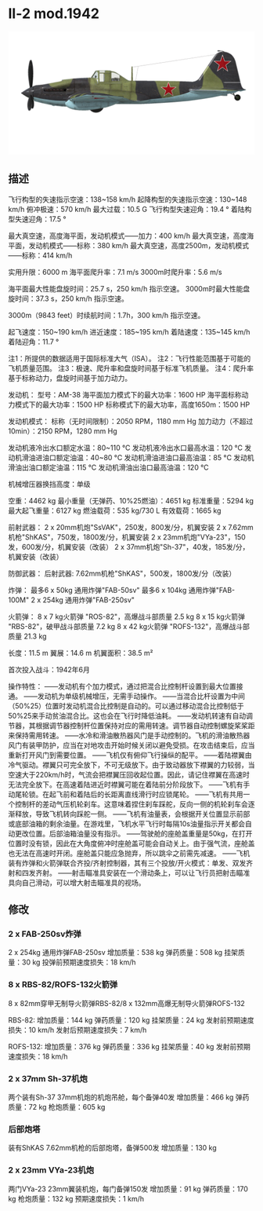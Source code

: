 # Il-2 mod.1942

![il2m42](../images/il2m42.png)

## 描述

飞行构型的失速指示空速：138~158 km/h
起降构型的失速指示空速：130~148 km/h
俯冲极速：570 km/h
最大过载：10.5 G
飞行构型失速迎角：19.4 °
着陆构型失速迎角：17.5 °

最大真空速，高度海平面，发动机模式——加力：400 km/h
最大真空速，高度海平面，发动机模式——标称：380 km/h
最大真空速，高度2500m，发动机模式——标称：414 km/h

实用升限：6000 m
海平面爬升率：7.1 m/s
3000m时爬升率：5.6 m/s

海平面最大性能盘旋时间：25.7 s，250 km/h 指示空速。
3000m时最大性能盘旋时间：37.3 s，250 km/h 指示空速。

3000m（9843 feet）时续航时间：1.7h，300 km/h 指示空速。

起飞速度：150~190 km/h
进近速度：185~195 km/h
着陆速度：135~145 km/h
着陆迎角：11.7 °

注1：所提供的数据适用于国际标准大气（ISA）。
注2：飞行性能范围基于可能的飞机质量范围。
注3：极速、爬升率和盘旋时间基于标准飞机质量。
注4：爬升率基于标称动力，盘旋时间基于加力动力。

发动机：
型号：AM-38
海平面加力模式下的最大功率：1600 HP
海平面标称动力模式下的最大功率：1500 HP
标称模式下的最大功率，高度1650m：1500 HP

发动机模式：
标称（无时间限制）：2050 RPM，1180 mm Hg
加力动力（不超过10min）：2150 RPM，1280 mm Hg

发动机液冷出水口额定水温：80~110 °C
发动机液冷出水口最高水温：120 °C
发动机滑油进油口额定油温：40~80 °C
发动机滑油进油口最高油温：85 °C
发动机滑油出油口额定油温：115 °C
发动机滑油出油口最高油温：120 °C

机械增压器换挡高度：单级

空重：4462 kg
最小重量（无弹药、10%25燃油）：4651 kg
标准重量：5294 kg
最大起飞重量：6127 kg
燃油载荷：535 kg/730 L
有效载荷：1665 kg

前射武器：
2 x 20mm机炮"SsVAK"，250发，800发/分，机翼安装
2 x 7.62mm机枪"ShKAS"，750发，1800发/分，机翼安装
2 x 23mm机炮"VYa-23"，150发，600发/分，机翼安装（改装）
2 x 37mm机炮"Sh-37"，40发，185发/分，机翼安装（改装）

防御武器：
后射武器: 7.62mm机枪"ShKAS"，500发，1800发/分（改装）

炸弹：
最多6 x 50kg 通用炸弹"FAB-50sv"
最多6 x 104kg 通用炸弹"FAB-100M"
2 x 254kg 通用炸弹"FAB-250sv"

火箭弹：
8 x 7 kg火箭弹 "ROS-82"，高爆战斗部质量 2.5  kg
8 x 15 kg火箭弹 "RBS-82"，破甲战斗部质量 7.2 kg
8 x 42 kg火箭弹 "ROFS-132"，高爆战斗部质量 21.3 kg

长度：11.5 m
翼展：14.6 m
机翼面积：38.5 m²

首次投入战斗：1942年6月

操作特性：
——发动机有个加力模式，通过把混合比控制杆设置到最大位置接通。
——发动机为单级机械增压，无需手动操作。
——当混合比杆设置为中间（50%25）位置时发动机混合比控制是自动的。可以通过移动混合比控制低于50%25来手动贫油混合比。这也会在飞行时降低油耗。
——发动机转速有自动调节器，其根据调节器控制杆位置保持对应的需用转速。调节器自动控制螺旋桨桨距来保持需用转速。
——水冷和滑油散热器风门是手动控制的。飞机的滑油散热器风门有装甲防护，应当在对地攻击开始时候关闭以避免受损。在攻击结束后，应当重新打开风门到需要位置。
——飞机仅有俯仰飞行操纵的配平。
——着陆襟翼由冷气驱动。襟翼只可完全放下，不可无级放下。由于致动器放下襟翼的力较弱，当空速大于220km/h时，气流会把襟翼压回收起位置。因此，请记住襟翼在高速时无法完全放下。在高速着陆进近时襟翼可能在着陆前分阶段放下。
——飞机有手动尾轮锁。在起飞前和着陆后的长距离直线滑行时应锁尾轮。
——飞机有共用一个控制杆的差动气压机轮刹车。这意味着捏住刹车踩舵，反向一侧的机轮刹车会逐渐释放，导致飞机转向踩舵一侧。
——飞机有油量表，会根据开关位置显示前部或底部油箱的剩余油量。在游戏里，飞机水平飞行时每隔10s油量指示开关都会自动更改位置。后部油箱油量没有指示。
——驾驶舱的座舱盖重量是50kg，在打开位置时没有锁，因此在大角度俯冲时座舱盖可能会自动关上。由于强气流，座舱盖也无法在高速时开闭。座舱盖只能应急抛弃，所以跳伞之前需先减速。
——飞机装有炸弹和火箭弹联合齐投/齐射控制器，其有三个投放/开火模式：单发、双发齐射和四发齐射。
——射击瞄准具安装在一个滑动条上，可以让飞行员把射击瞄准具向自己滑动，可以增大射击瞄准具的视场。

## 修改


### 2 x FAB-250sv炸弹

2 x 254kg 通用炸弹FAB-250sv
增加质量：538 kg
弹药质量：508 kg
挂架质量：30 kg
投弹前预期速度损失：18 km/h


### 8 x RBS-82/ROFS-132火箭弹

8 x 82mm穿甲无制导火箭弹RBS-82/8 x 132mm高爆无制导火箭弹ROFS-132

RBS-82:
增加质量：144 kg
弹药质量：120 kg
挂架质量：24 kg
发射前预期速度损失：10 km/h
发射后预期速度损失：7 km/h

ROFS-132:
增加质量：376 kg
弹药质量：336 kg
挂架质量：40 kg
发射前预期速度损失：18 km/h


### 2 x 37mm Sh-37机炮

两个装有Sh-37 37mm机炮的机炮吊舱，每个备弹40发
增加质量：466 kg
弹药质量：72 kg
枪炮质量：605 kg


### 后部炮塔

装有ShKAS 7.62mm机枪的后部炮塔，备弹500发
增加质量：130 kg


### 2 x 23mm VYa-23机炮

两门VYa-23 23mm翼装机炮，每门备弹150发
增加质量：91 kg
弹药质量：170 kg
枪炮质量：132 kg
预期速度损失：1 km/h